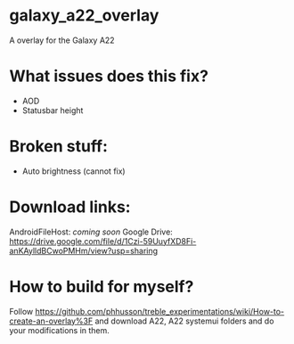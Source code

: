 # galaxy_a22_overlay
A overlay for the Galaxy A22

# What issues does this fix?
- AOD
- Statusbar height

# Broken stuff:
- Auto brightness (cannot fix)

# Download links:
AndroidFileHost: *coming soon*
Google Drive: https://drive.google.com/file/d/1Czi-59UuyfXD8Fi-anKAylldBCwoPMHm/view?usp=sharing

# How to build for myself?
Follow https://github.com/phhusson/treble_experimentations/wiki/How-to-create-an-overlay%3F and download A22, A22 systemui folders and do your modifications in them.
